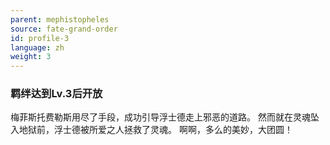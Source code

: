 ```yaml
---
parent: mephistopheles
source: fate-grand-order
id: profile-3
language: zh
weight: 3
---
```


### 羁绊达到Lv.3后开放

梅菲斯托费勒斯用尽了手段，成功引导浮士德走上邪恶的道路。
然而就在灵魂坠入地狱前，浮士德被所爱之人拯救了灵魂。
啊啊，多么的美妙，大团圆！
